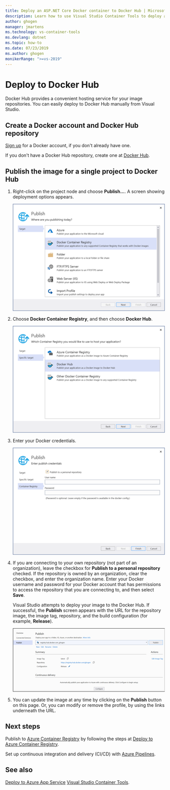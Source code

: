 ```yaml
---
title: Deploy an ASP.NET Core Docker container to Docker Hub | Microsoft Docs
description: Learn how to use Visual Studio Container Tools to deploy an ASP.NET Core web app to Docker Hub
author: ghogen
manager: jmartens
ms.technology: vs-container-tools
ms.devlang: dotnet
ms.topic: how-to
ms.date: 07/23/2019
ms.author: ghogen
monikerRange: ">=vs-2019"
---
```

# Deploy to Docker Hub

Docker Hub provides a convenient hosting service for your image repositories. You can easily deploy to Docker Hub manually from Visual Studio.

## Create a Docker account and Docker Hub repository

[Sign up](https://hub.docker.com/signup) for a Docker account, if you don't already have one.

If you don't have a Docker Hub repository, create one at [Docker Hub](https://hub.docker.com/).

## Publish the image for a single project to Docker Hub

1. Right-click on the project node and choose **Publish...**. A screen showing deployment options appears.

   ![Screenshot of deployment options](media/container-tools/vs-2019/docker-container-registry.png)

1. Choose **Docker Container Registry**, and then choose **Docker Hub**.

   ![Screenshot of Publish dialog - choose Docker Hub](media/deploy-docker-hub/container-tools-docker-hub-deploy.png)

1. Enter your Docker credentials.

   ![Screenshot of Docker Hub dialog](media/deploy-docker-hub/container-tools-docker-hub-credentials.png)

1. If you are connecting to your own repository (not part of an organization), leave the checkbox for **Publish to a personal repository** checked. If the repository is owned by an organization, clear the checkbox, and enter the organization name. Enter your Docker username and password for your Docker account that has permissions to access the repository that you are connecting to, and then select **Save**.

   Visual Studio attempts to deploy your image to the Docker Hub.  If successful, the **Publish** screen appears with the URL for the repository image, the image tag, repository, and the build configuration (for example, **Release**).

   ![Screenshot of Publish screen](media/deploy-docker-hub/container-tools-docker-hub-finished.png)

1. You can update the image at any time by clicking on the **Publish** button on this page.  Or, you can modify or remove the profile, by using the links underneath the URL.

## Next steps

Publish to [Azure Container Registry](/azure/container-registry/) by following the steps at [Deploy to Azure Container Registry](hosting-web-apps-in-docker.md).

Set up continuous integration and delivery (CI/CD) with [Azure Pipelines](/azure/devops/pipelines/?view=azure-devops&preserve-view=true).

## See also

[Deploy to Azure App Service](deploy-app-service.md)
[Visual Studio Container Tools](./index.yml).